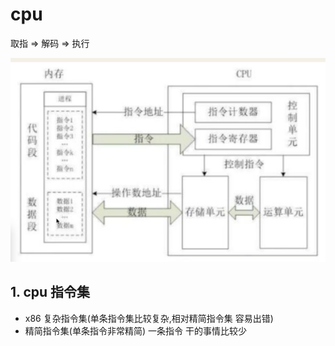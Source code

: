 # cpu

取指 => 解码 => 执行

![image-20210304121310060](image-20210304121310060.png)

## 1. cpu 指令集

- x86 复杂指令集(单条指令集比较复杂,相对精简指令集 容易出错)
- 精简指令集(单条指令非常精简) 一条指令 干的事情比较少



